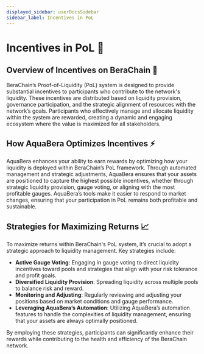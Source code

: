 ```yaml
---
displayed_sidebar: userDocsSidebar
sidebar_label: Incentives in PoL
---
```


# Incentives in PoL 🎁

## Overview of Incentives on BeraChain 🏅

BeraChain’s Proof-of-Liquidity (PoL) system is designed to provide substantial incentives to participants who contribute to the network's liquidity. These incentives are distributed based on liquidity provision, governance participation, and the strategic alignment of resources with the network’s goals. Participants who effectively manage and allocate liquidity within the system are rewarded, creating a dynamic and engaging ecosystem where the value is maximized for all stakeholders.

## How AquaBera Optimizes Incentives ⚡

AquaBera enhances your ability to earn rewards by optimizing how your liquidity is deployed within BeraChain’s PoL framework. Through automated management and strategic adjustments, AquaBera ensures that your assets are positioned to capture the highest possible incentives, whether through strategic liquidity provision, gauge voting, or aligning with the most profitable gauges. AquaBera’s tools make it easier to respond to market changes, ensuring that your participation in PoL remains both profitable and sustainable.

## Strategies for Maximizing Returns 📈

To maximize returns within BeraChain's PoL system, it’s crucial to adopt a strategic approach to liquidity management. Key strategies include:

- **Active Gauge Voting**: Engaging in gauge voting to direct liquidity incentives toward pools and strategies that align with your risk tolerance and profit goals.
- **Diversified Liquidity Provision**: Spreading liquidity across multiple pools to balance risk and reward.
- **Monitoring and Adjusting**: Regularly reviewing and adjusting your positions based on market conditions and gauge performance.
- **Leveraging AquaBera’s Automation**: Utilizing AquaBera’s automation features to handle the complexities of liquidity management, ensuring that your assets are always optimally positioned.

By employing these strategies, participants can significantly enhance their rewards while contributing to the health and efficiency of the BeraChain network.
